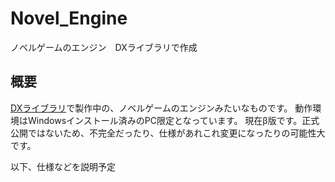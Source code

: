 # Novel_Engine
ノベルゲームのエンジン　DXライブラリで作成

## 概要
[DXライブラリ](https://dxlib.xsrv.jp/)で製作中の、ノベルゲームのエンジンみたいなものです。
動作環境はWindowsインストール済みのPC限定となっています。
現在β版です。正式公開ではないため、不完全だったり、仕様があれこれ変更になったりの可能性大です。

以下、仕様などを説明予定
